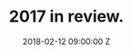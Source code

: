 ---
title: '2017 in review.'
date: 2018-02-12 09:00:00 Z
category: story
tags:
- story
layout: post
image: 2017.jpeg
cover: 2017.jpeg
excerpt: 2017 has been a tough year and here is what I've learned since I've started working full time
comments: false

listed: true
featured: true
size: large
---